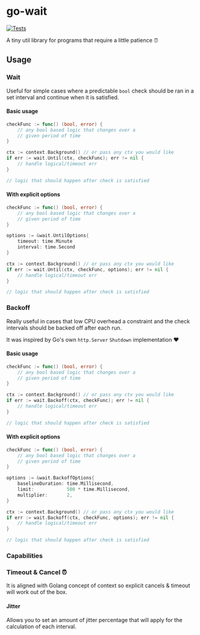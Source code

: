 # go-wait
[![Tests](https://github.com/asaf-shitrit/go-wait/actions/workflows/run-tests.yml/badge.svg)](https://github.com/asaf-shitrit/go-wait/actions/workflows/run-tests.yml)

A tiny util library for programs that require a little patience ⏰

## Usage
### Wait
Useful for simple cases where a predictable `bool` check should be ran
in a set interval and continue when it is satisfied.
#### Basic usage
```go
checkFunc := func() (bool, error) {
    // any bool based logic that changes over a 
    // given period of time
}

ctx := context.Background() // or pass any ctx you would like
if err := wait.Until(ctx, checkFunc); err != nil {
    // handle logical/timeout err
}

// logic that should happen after check is satisfied
```
#### With explicit options
```go
checkFunc := func() (bool, error) {
    // any bool based logic that changes over a 
    // given period of time
}

options := &wait.UntilOptions{
    timeout: time.Minute
    interval: time.Second
}

ctx := context.Background() // or pass any ctx you would like
if err := wait.Until(ctx, checkFunc, options); err != nil {
    // handle logical/timeout err
}

// logic that should happen after check is satisfied
```

### Backoff
Really useful in cases that low CPU overhead a constraint and the check intervals 
should be backed off after each run.

It was inspired by Go's own `http.Server` `Shutdown` implementation ❤️

#### Basic usage
```go
checkFunc := func() (bool, error) {
    // any bool based logic that changes over a 
    // given period of time
}

ctx := context.Background() // or pass any ctx you would like
if err := wait.Backoff(ctx, checkFunc); err != nil {
    // handle logical/timeout err
}

// logic that should happen after check is satisfied
```

#### With explicit options
```go
checkFunc := func() (bool, error) {
    // any bool based logic that changes over a 
    // given period of time
}

options := &wait.BackoffOptions{
	baselineDuration: time.Millisecond,
	limit:            500 * time.Millisecond,
	multiplier:       2,
}

ctx := context.Background() // or pass any ctx you would like
if err := wait.Backoff(ctx, checkFunc, options); err != nil {
    // handle logical/timeout err
}

// logic that should happen after check is satisfied
```

### Capabilities
### Timeout & Cancel ⏰
It is aligned with Golang concept of context so explicit cancels & timeout will work
out of the box.
#### Jitter
Allows you to set an amount of jitter percentage that will apply
for the calculation of each interval.
